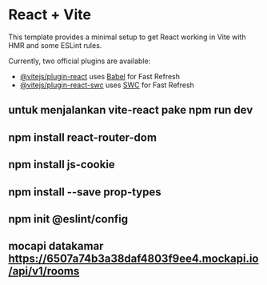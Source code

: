# React + Vite

This template provides a minimal setup to get React working in Vite with HMR and some ESLint rules.

Currently, two official plugins are available:

- [@vitejs/plugin-react](https://github.com/vitejs/vite-plugin-react/blob/main/packages/plugin-react/README.md) uses [Babel](https://babeljs.io/) for Fast Refresh
- [@vitejs/plugin-react-swc](https://github.com/vitejs/vite-plugin-react-swc) uses [SWC](https://swc.rs/) for Fast Refresh

## untuk menjalankan vite-react pake npm run dev

## npm install react-router-dom

## npm install js-cookie

## npm install --save prop-types

## npm init @eslint/config

## mocapi datakamar https://6507a74b3a38daf4803f9ee4.mockapi.io/api/v1/rooms
